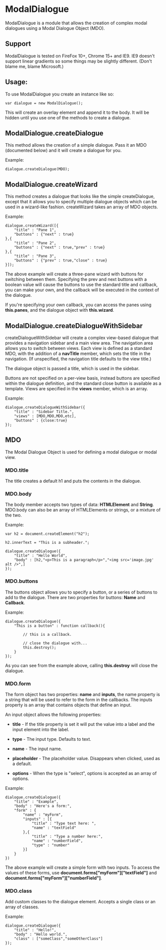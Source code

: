 # ModalDialogue #

ModalDialogue is a module that allows the creation of complex modal dialogues using a
Modal Dialogue Object (MDO).

## Support ##

ModalDialogue is tested on FireFox 10+, Chrome 15+ and IE9. IE9 doesn't support linear
gradients so some things may be slightly different. (Don't blame me, blame Microsoft.)

## Usage: ##

To use ModalDialogue you create an instance like so:

	var dialogue = new ModalDialogue();

This will create an overlay element and append it to the body. It will be hidden until 
you use one of the methods to create a dialogue.

## ModalDialogue.createDialogue ##

This method allows the creation of a simple dialogue. Pass it an MDO (documented below) and
it will create a dialogue for you.

Example:

	dialogue.createDialogue(MDO);

## ModalDialogue.createWizard ##

This method creates a dialogue that looks like the simple createDialogue, except that it allows
you to specify multiple dialogue objects which can be used in a wizard-like fashion. createWizard
takes an array of MDO objects.

Example:

	dialogue.createWizard([{
		"title" : "Pane 1",
		"buttons" : {"next" : true}
	},{
		"title" : "Pane 2",
		"buttons" : {"next" : true,"prev" : true}
	},{
		"title" : "Pane 3",
		"buttons" : {"prev" : true,"close" : true}
	}]);

The above example will create a three-pane wizard with buttons for switching between them. Specifying
the prev and next buttons with a boolean value will cause the buttons to use the standard title and callback,
you can make your own, and the callback will be executed in the context of the dialogue.

If you're specifying your own callback, you can access the panes using __this.panes__, and the 
dialogue object with __this.wizard__.

## ModalDialogue.createDialogueWithSidebar ##

createDialogueWithSidebar will create a complex view-based dialogue that provides a navigation sidebar and a 
main view area. The navigation area allows you to switch between views. Each view is defined as a standard MDO,
with the addition of a __navTitle__ member, which sets the title in the navigation. (If unspecified, the navigation 
title defaults to the view title.)

The dialogue object is passed a title, which is used in the sidebar.

Buttons are not specified on a per-view basis, instead buttons are specified within the dialogue definition, and 
the standard close button is available as a template. Views are specified in the __views__ member, which is an array.

Example:

	dialogue.createDialogueWithSidebar({
		"title" : "Sidebar Title.",
		"views" : [MDO,MDO,MDO,etc],
		"buttons" : {close:true}
	});

## MDO ##

The Modal Dialogue Object is used for defining a modal dialogue or modal view.

### MDO.title ###

The title creates a default h1 and puts the contents in the dialogue.

### MDO.body ###

The body member accepts two types of data: __HTMLElement__ and __String__. MDO.body can 
also be an array of HTMLElements or strings, or a mixture of the two.

Example:

	var h2 = document.createElement("h2");

	h2.innerText = "This is a subheader.";

	dialogue.createDialogue({
		"title" : "Hello World",
		"body" : [h2,"<p>This is a paragraph</p>","<img src='image.jpg' alt />",]
	});

### MDO.buttons ###

The buttons object allows you to specify a button, or a series of buttons to add 
to the dialogue. There are two properties for buttons: __Name__ and __Callback__.

Example:

	dialogue.createDialogue({
		"This is a button" : function callback(){
		
			// this is a callback.
		
			// close the dialogue with...
			this.destroy();
		}
	});

As you can see from the example above, calling __this.destroy__ will close the dialogue.

### MDO.form ###

The form object has two properties: __name__ and __inputs__, the name property
is a string that will be used to refer to the form in the callbacks. The inputs
property is an array that contains objects that define an input.

An input object allows the following properties:

- __title__ - If the title property is set it will put the value into a label 
and the input element into the label.

- __type__ - The input type. Defaults to text.

- __name__ - The input name.

- __placeholder__ - The placeholder value. Disappears when clicked, used as a default.

- __options__ - When the type is "select", options is accepted as an array of options.

Example:

	dialogue.createDialogue({
		"title" : "Example",
		"body" : "Here's a form:",
		"form" : {
			"name" : "myForm",
			"inputs" : [{
				"title" : "Type text here: ",
				"name" : "textField"
			},{
				"title" : "Type a number here:",
				"name" : "numberField",
				"type" : "number"
			}]
		}
	})

The above example will create a simple form with two inputs. To access the values of these
forms, use __document.forms["myForm"]["textField"]__ and __document.forms["myForm"]["numberField"]__.

### MDO.class ###

Add custom classes to the dialogue element. Accepts a single class or an array
of classes.

Example:

	dialogue.createDialogue({
		"title" : "Hello!",
		"body" : "Hello world.",
		"class" : ["someClass","someOtherClass"]	
	});
